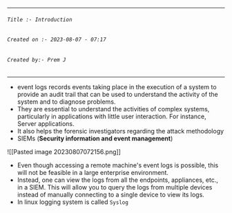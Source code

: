 
***
###### `Title :- Introduction`
###### `Created on :- 2023-08-07 - 07:17`
###### `Created by:- Prem J`
***

- event logs records events taking place in the execution of a system to provide an audit trail that can be used to understand the activity of the system and to diagnose problems. 
- They are essential to understand the activities of complex systems, particularly in applications with little user interaction. For instance, Server applications.
- It also helps the forensic investigators regarding the attack methodology
- SIEMs (**Security information and event management**)

![[Pasted image 20230807072156.png]]

- Even though accessing a remote machine's event logs is possible, this will not be feasible in a large enterprise environment.
- Instead, one can view the logs from all the endpoints, appliances, etc., in a SIEM. This will allow you to query the logs from multiple devices instead of manually connecting to a single device to view its logs.
- In linux logging system is called `Syslog`

